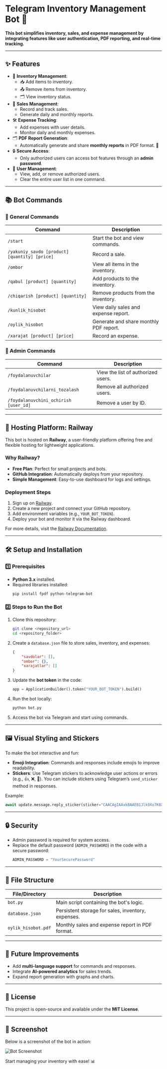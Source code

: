 
# Telegram Inventory Management Bot 🤖

**This bot simplifies inventory, sales, and expense management by integrating features like user authentication, PDF reporting, and real-time tracking.** 

---

## ✨ Features
- 🛒 **Inventory Management**:
  - 📥 Add items to inventory.
  - 📤 Remove items from inventory.
  - 🗂 View inventory status.
- 💸 **Sales Management**:
  - Record and track sales.
  - Generate daily and monthly reports.
- 🛠️ **Expense Tracking**:
  - Add expenses with user details.
  - Monitor daily and monthly expenses.
- 🗂️ **PDF Report Generation**:
  - Automatically generate and share **monthly reports** in PDF format. 📝
- 🔒 **Secure Access**:
  - Only authorized users can access bot features through an **admin password**.
- 🤝 **User Management**:
  - View, add, or remove authorized users.
  - Clear the entire user list in one command.

---

## 📚 Bot Commands

### 👤 General Commands
| Command                          | Description                          |
|----------------------------------|--------------------------------------|
| `/start`                         | Start the bot and view commands.     |
| `/yakuniy_savdo [product] [quantity] [price]` | Record a sale.               |
| `/ombor`                         | View all items in the inventory.     |
| `/qabul [product] [quantity]`    | Add products to the inventory.       |
| `/chiqarish [product] [quantity]`| Remove products from the inventory.  |
| `/kunlik_hisobot`                | View daily sales and expense report. |
| `/oylik_hisobot`                 | Generate and share monthly PDF report. |
| `/xarajat [product] [price]`     | Record an expense.                   |

### 🔧 Admin Commands
| Command                          | Description                          |
|----------------------------------|--------------------------------------|
| `/foydalanuvchilar`              | View the list of authorized users.   |
| `/foydalanuvchilarni_tozalash`   | Remove all authorized users.         |
| `/foydalanuvchini_ochirish [user_id]` | Remove a user by ID.           |

---

## 🚀 Hosting Platform: Railway

This bot is hosted on **Railway**, a user-friendly platform offering free and flexible hosting for lightweight applications.

### Why Railway?
- **Free Plan**: Perfect for small projects and bots.
- **GitHub Integration**: Automatically deploys from your repository.
- **Simple Management**: Easy-to-use dashboard for logs and settings.

### Deployment Steps
1. Sign up on [Railway](https://railway.app/).
2. Create a new project and connect your GitHub repository.
3. Add environment variables (e.g., `YOUR_BOT_TOKEN`).
4. Deploy your bot and monitor it via the Railway dashboard.

For more details, visit the [Railway Documentation](https://railway.app/docs).

---

## 🛠 Setup and Installation

### 1️⃣ Prerequisites
- **Python 3.x** installed.
- Required libraries installed:
  ```bash
  pip install fpdf python-telegram-bot
  ```

### 2️⃣ Steps to Run the Bot
1. Clone this repository:
   ```bash
   git clone <repository_url>
   cd <repository_folder>
   ```

2. Create a `database.json` file to store sales, inventory, and expenses:
   ```json
   {
       "savdolar": [],
       "ombor": {},
       "xarajatlar": []
   }
   ```

3. Update the **bot token** in the code:
   ```python
   app = ApplicationBuilder().token("YOUR_BOT_TOKEN").build()
   ```

4. Run the bot locally:
   ```bash
   python bot.py
   ```

5. Access the bot via Telegram and start using commands.

---

## 🖼 Visual Styling and Stickers

To make the bot interactive and fun:
- **Emoji Integration**: Commands and responses include emojis to improve readability.
- **Stickers**: Use Telegram stickers to acknowledge user actions or errors (e.g., 👍, ❌, 🎉). You can include stickers using Telegram’s `send_sticker` method in responses.

Example:
```python
await update.message.reply_sticker(sticker="CAACAgIAAxkBAAEB1Jlk9Xo7K0X5...")
```

---

## 🔒 Security

- Admin password is required for system access.
- Replace the default password (`ADMIN_PASSWORD`) in the code with a secure password:
   ```python
   ADMIN_PASSWORD = "YourSecurePassword"
   ```

---

## 📁 File Structure

| File/Directory       | Description                                      |
|-----------------------|--------------------------------------------------|
| `bot.py`             | Main script containing the bot's logic.          |
| `database.json`      | Persistent storage for sales, inventory, expenses. |
| `oylik_hisobot.pdf`  | Monthly sales and expense report in PDF format.  |

---

## 🌟 Future Improvements
- Add **multi-language support** for commands and responses.
- Integrate **AI-powered analytics** for sales trends.
- Expand report generation with graphs and charts.

---

## 📄 License
This project is open-source and available under the **MIT License**.

---
## 📸 Screenshot
Below is a screenshot of the bot in action:

![Bot Screenshot](./screenshot.png)

Start managing your inventory with ease! 📊
